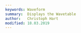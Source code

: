 ```yaml
---
keywords: Waveform
summary:  Displays the Wavetable 
author:   Christoph Hart
modified: 18.03.2019
---
```

